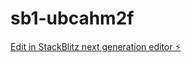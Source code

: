 # sb1-ubcahm2f

[Edit in StackBlitz next generation editor ⚡️](https://stackblitz.com/~/github.com/pravi1991/sb1-ubcahm2f)